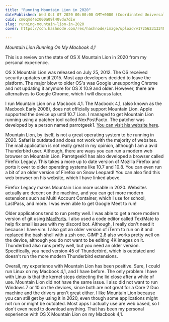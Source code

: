 ```yaml
---
title: "Running Mountain Lion in 2020"
datePublished: Wed Oct 07 2020 00:00:00 GMT+0000 (Coordinated Universal Time)
cuid: cm0qmd4ez000a09l40vdw7diw
slug: running-mountain-lion-in-2020
cover: https://cdn.hashnode.com/res/hashnode/image/upload/v1725623133405/6d56c7f8-1257-4c54-a0e0-fc25bc49ef55.jpeg

---
```


*Mountain Lion Running On My Macbook 4,1*

This is a review on the state of OS X Mountain Lion in 2020 from my personal experience.

OS X Mountain Lion was released on July 25, 2012. The OS received security updates until 2015. Most app developers decided to leave the platform. The major blow to older OS's was Google unsupporting Chrome and not updating it anymore for OS X 10.9 and older. However, there are alternatives to Google Chrome, which I will discuss later.

I run Mountain Lion on a Macbook 4,1. The Macbook 4,1, (also known as the Macbook Early 2008), does not officially support Mountain Lion. Apple supported the device up until 10.7 Lion. I managed to get Mountain Lion running using a patcher tool called NexPostFacto. The patcher was developed by a person named parrotgeek1. [You can visit his website here](https://parrotgeek.com).

Mountain Lion, by itself, is not a great operating system to be running in 2020. Safari is outdated and does not work with the majority of websites. The mail application is not really great in my opinion, although I am a avid Thunderbird user. Although, there are ways you can run a modern web browser on Mountain Lion. Parrotgeek1 has also developed a browser called Firefox Legacy. This takes a more up to date version of Mozilla Firefox and ports it over to older operating systems like 10.7 and 10.8. You can even run a bit of an older version of Firefox on Snow Leopard! You can also find this web browser on his website, which I have linked above.

Firefox Legacy makes Mountain Lion more usable in 2020. Websites actually are decent on the machine, and you can get more modern extensions such as Multi Account Container, which I use for school, LastPass, and more. I was even able to get Google Meet to run!

Older applications tend to run pretty well. I was able to get a more modern version of git using [MacPorts](https://www.macports.org/). I also used a code editor called TextMate to help fix small issues with my discord bot. Although, I really don't need it because I have vim. I also got an older version of iTerm to run on it and replaced the bash shell with a zsh one. GIMP 2.8 also works pretty well on the device, although you do not want to be editing 4K images on it. Thunderbird also runs pretty well, but you need an older version. Specifically, you need version 45 of Thunderbird, which is outdated and doesn't run the more modern Thunderbird extensions.

Overall, my experience with Mountain Lion has been positive. Sure, I could run Linux on my Macbook 4,1, and I have before. The only problem I have with Linux is that the kernel stops detecting the lid close after a while of use. Mountain Lion did not have the same issue. I also did not want to run Windows 7 or 10 on the devices, since both are not great for a Core 2 Duo machine and the drivers aren't great either. I like Mountain Lion because you can still get by using it in 2020, even though some applications might not run or might be outdated. Most apps I actually use are web based, so I don't even need to download anything. That has been my personal experience with OS X Mountain Lion on my Macbook 4,1.